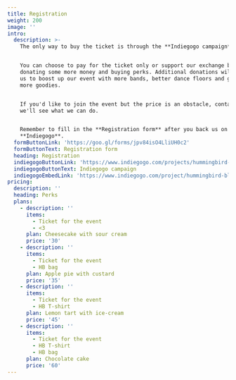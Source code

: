 ```yaml
---
title: Registration
weight: 200
image: ''
intro:
  description: >-
    The only way to buy the ticket is through the **Indiegogo campaign**.


    You can choose to pay for the ticket only or support our exchange by
    donating some more money and buying perks. Additional donations will allow
    us to boost up our event with more bands, better dance floors and generally
    more goodies.


    If you'd like to join the event but the price is an obstacle, contact us and
    we'll see what we can do.


    Remember to fill in the **Registration form** after you back us on
    **Indiegogo**.
  formButtonLink: 'https://goo.gl/forms/jpv84isO4LliUH0c2'
  formButtonText: Registration form
  heading: Registration
  indiegogoButtonLink: 'https://www.indiegogo.com/projects/hummingbird-blues-2018'
  indiegogoButtonText: Indiegogo campaign
  indiegogoEmbedLink: 'https://www.indiegogo.com/project/hummingbird-blues-2018/embedded'
pricing:
  description: ''
  heading: Perks
  plans:
    - description: ''
      items:
        - Ticket for the event
        - <3
      plan: Cheesecake with sour cream
      price: '30'
    - description: ''
      items:
        - Ticket for the event
        - HB bag
      plan: Apple pie with custard
      price: '35'
    - description: ''
      items:
        - Ticket for the event
        - HB T-shirt
      plan: Lemon tart with ice-cream
      price: '45'
    - description: ''
      items:
        - Ticket for the event
        - HB T-shirt
        - HB bag
      plan: Chocolate cake
      price: '60'
---
```


